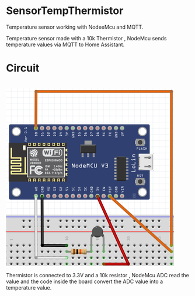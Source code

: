 # SensorTempThermistor

Temperature sensor working with NodeeMcu and MQTT.

Temperature sensor made with a 10k Thermistor , NodeMcu sends temperature values via MQTT to Home Assistant.





# Circuit <h1> 
![GitHub Logo](https://github.com/xDiogox/SensorTempThermistor/blob/master/Images/Setup.png)
  
Thermistor is connected to 3.3V and a 10k resistor , NodeMcu ADC read the value and the code inside the board convert the ADC value into a temperature value.





